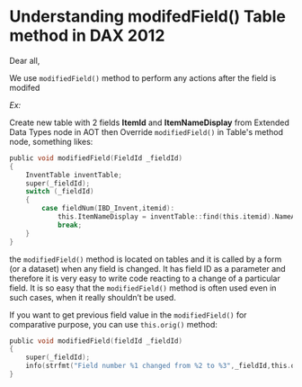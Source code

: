 # Understanding modifedField() Table method in DAX 2012


Dear all,

We use `modifiedField()` method to perform any actions  after the field is modifed  

*Ex:*

Create new table with 2 fields **ItemId** and **ItemNameDisplay**  from Extended Data Types node in AOT then Override `modifiedField()` in Table's method node, something likes:

``` c
public void modifiedField(FieldId _fieldId)
{
    InventTable inventTable;
    super(_fieldId);
    switch (_fieldId)
    {
        case fieldNum(IBD_Invent,itemid):
            this.ItemNameDisplay = inventTable::find(this.itemid).NameAlias;
            break;
    }
}
```
<!--more-->
the `modifiedField()` method is located on tables and it is called by a form (or a dataset) when any field is changed. It has field ID as a parameter and therefore it is very easy to write code reacting to a change of a particular field. It is so easy that the `modifiedField()` method is often used even in such cases, when it really shouldn’t be used.  

If you want to get previous field value in the `modifiedField()` for comparative purpose, you can use `this.orig()` method:

```c
public void modifiedField(fieldId _fieldId)
{
    super(_fieldId);
    info(strfmt("Field number %1 changed from %2 to %3",_fieldId,this.orig().(_fieldId),this.(_fieldId)));
}
```

